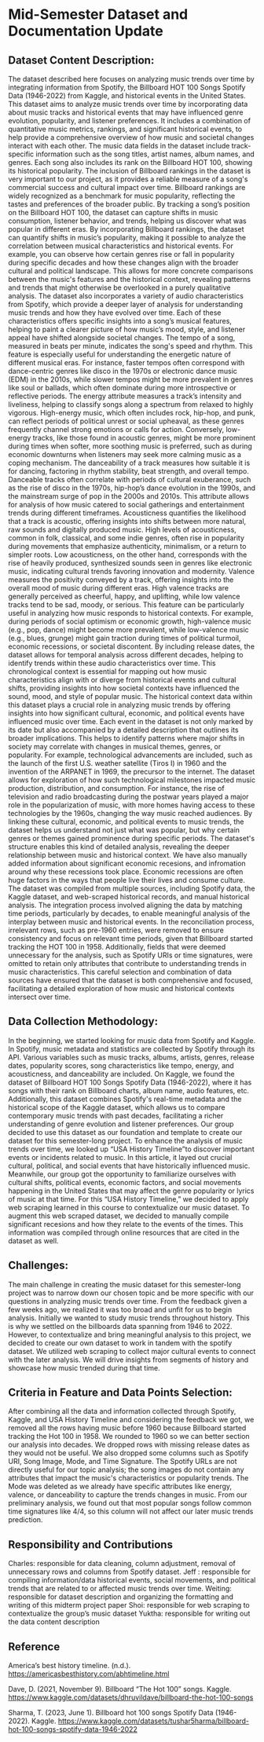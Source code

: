 # Mid-Semester Dataset and Documentation Update

## Dataset Content Description: 
The dataset described here focuses on analyzing music trends over time by integrating information from Spotify, the Billboard HOT 100 Songs Spotify Data (1946-2022) from Kaggle, and historical events in the United States. This dataset aims to analyze music trends over time by incorporating data about music tracks and historical events that may have influenced genre evolution, popularity, and listener preferences. It includes a combination of quantitative music metrics, rankings, and significant historical events, to help provide a comprehensive overview of how music and societal changes interact with each other. 
The music data fields in the dataset include track-specific information such as the song titles, artist names, album names, and genres. Each song also includes its rank on the Billboard HOT 100, showing its historical popularity. The inclusion of Billboard rankings in the dataset is very important to our project, as it provides a reliable measure of a song's commercial success and cultural impact over time. Billboard rankings are widely recognized as a benchmark for music popularity, reflecting the tastes and preferences of the broader public. By tracking a song’s position on the Billboard HOT 100, the dataset can capture shifts in music consumption, listener behavior, and trends, helping us discover what was popular in different eras. By incorporating Billboard rankings, the dataset can quantify shifts in music’s popularity, making it possible to analyze the correlation between musical characteristics and historical events. For example, you can observe how certain genres rise or fall in popularity during specific decades and how these changes align with the broader cultural and political landscape. This allows for more concrete comparisons between the music's features and the historical context, revealing patterns and trends that might otherwise be overlooked in a purely qualitative analysis.
The dataset also incorporates a variety of audio characteristics from Spotify, which provide a deeper layer of analysis for understanding music trends and how they have evolved over time. Each of these characteristics offers specific insights into a song’s musical features, helping to paint a clearer picture of how music’s mood, style, and listener appeal have shifted alongside societal changes.
The tempo of a song, measured in beats per minute, indicates the song's speed and rhythm. This feature is especially useful for understanding the energetic nature of different musical eras. For instance, faster tempos often correspond with dance-centric genres like disco in the 1970s or electronic dance music (EDM) in the 2010s, while slower tempos might be more prevalent in genres like soul or ballads, which often dominate during more introspective or reflective periods.
The energy attribute measures a track’s intensity and liveliness, helping to classify songs along a spectrum from relaxed to highly vigorous. High-energy music, which often includes rock, hip-hop, and punk, can reflect periods of political unrest or social upheaval, as these genres frequently channel strong emotions or calls for action. Conversely, low-energy tracks, like those found in acoustic genres, might be more prominent during times when softer, more soothing music is preferred, such as during economic downturns when listeners may seek more calming music as a coping mechanism.
The danceability of a track measures how suitable it is for dancing, factoring in rhythm stability, beat strength, and overall tempo. Danceable tracks often correlate with periods of cultural exuberance, such as the rise of disco in the 1970s, hip-hop’s dance evolution in the 1990s, and the mainstream surge of pop in the 2000s and 2010s. This attribute allows for analysis of how music catered to social gatherings and entertainment trends during different timeframes.
Acousticness quantifies the likelihood that a track is acoustic, offering insights into shifts between more natural, raw sounds and digitally produced music. High levels of acousticness, common in folk, classical, and some indie genres, often rise in popularity during movements that emphasize authenticity, minimalism, or a return to simpler roots. Low acousticness, on the other hand, corresponds with the rise of heavily produced, synthesized sounds seen in genres like electronic music, indicating cultural trends favoring innovation and modernity.
Valence measures the positivity conveyed by a track, offering insights into the overall mood of music during different eras. High valence tracks are generally perceived as cheerful, happy, and uplifting, while low valence tracks tend to be sad, moody, or serious. This feature can be particularly useful in analyzing how music responds to historical contexts. For example, during periods of social optimism or economic growth, high-valence music (e.g., pop, dance) might become more prevalent, while low-valence music (e.g., blues, grunge) might gain traction during times of political turmoil, economic recessions, or societal discontent.
By including release dates, the dataset allows for temporal analysis across different decades, helping to identify trends within these audio characteristics over time. This chronological context is essential for mapping out how music characteristics align with or diverge from historical events and cultural shifts, providing insights into how societal contexts have influenced the sound, mood, and style of popular music.
The historical context data within this dataset plays a crucial role in analyzing music trends by offering insights into how significant cultural, economic, and political events have influenced music over time. Each event in the dataset is not only marked by its date but also accompanied by a detailed description that outlines its broader implications. This helps to identify patterns where major shifts in society may correlate with changes in musical themes, genres, or popularity. For example, technological advancements are included, such as the launch of the first U.S. weather satellite (Tiros I) in 1960 and the invention of the ARPANET in 1969, the precursor to the internet. The dataset allows for exploration of how such technological milestones impacted music production, distribution, and consumption. For instance, the rise of television and radio broadcasting during the postwar years played a major role in the popularization of music, with more homes having access to these technologies by the 1960s, changing the way music reached audiences. By linking these cultural, economic, and political events to music trends, the dataset helps us understand not just what was popular, but why certain genres or themes gained prominence during specific periods. The dataset's structure enables this kind of detailed analysis, revealing the deeper relationship between music and historical context. We have also manually added information about significant economic recesions, and infromation around why these recessions took place. Economic recessions are often huge factors in the ways that people live their lives and consume culture.
The dataset was compiled from multiple sources, including Spotify data, the Kaggle dataset, and web-scraped historical records, and manual historical analysis. The integration process involved aligning the data by matching time periods, particularly by decades, to enable meaningful analysis of the interplay between music and historical events. In the reconciliation process, irrelevant rows, such as pre-1960 entries, were removed to ensure consistency and focus on relevant time periods, given that Billboard started tracking the HOT 100 in 1958. Additionally, fields that were deemed unnecessary for the analysis, such as Spotify URIs or time signatures, were omitted to retain only attributes that contribute to understanding trends in music characteristics. This careful selection and combination of data sources have ensured that the dataset is both comprehensive and focused, facilitating a detailed exploration of how music and historical contexts intersect over time.

## Data Collection Methodology: 
In the beginning, we started looking for music data from Spotify and Kaggle. In Spotify, music metadata and statistics are collected by Spotify through its API. Various variables such as music tracks, albums, artists, genres, release dates, popularity scores, song characteristics like tempo, energy, and acousticness, and danceability are included. On Kaggle, we found the dataset of  Billboard HOT 100 Songs Spotify Data (1946-2022), where it has songs with their rank on Billboard charts, album name, audio features, etc. Additionally, this dataset combines Spotify's real-time metadata and the historical scope of the Kaggle dataset, which allows us to compare contemporary music trends with past decades, facilitating a richer understanding of genre evolution and listener preferences. Our group decided to use this dataset as our foundation and template to create our dataset for this semester-long project. To enhance the analysis of music trends over time, we looked up “USA History Timeline”to discover important events or incidents related to music. In this article, it layed out crucial cultural, political, and social events that have historically influenced music. Meanwhile, our group got the opportunity to familiarize ourselves with cultural shifts, political events, economic factors, and social movements happening in the United States that may affect the genre popularity or lyrics of music at that time. For this “USA History Timeline,” we decided to apply web scraping learned in this course to contextualize our music dataset. To augment this web scraped dataset, we decided to manually compile significant recesions and how they relate to the events of the times. This information was compiled through online resources that are cited in the dataset as well.

## Challenges: 
The main challenge in creating the music dataset for this semester-long project was to narrow down our chosen topic and be more specific with our questions in analyzing music trends over time. From the feedback given a few weeks ago, we realized it was too broad and unfit for us to begin analysis. Initially we wanted to study music trends throughout history. This is why we settled on the billboards data spanning from 1946 to 2022. However, to contextualize and bring meaningful analysis to this project, we decided to create our own dataset to work in tandem with the spotify dataset. We utilized web scraping to collect major cultural events to connect with the later analysis. We will drive insights from segments of history and showcase how music trended during that time.

## Criteria in Feature and Data Points Selection: 
After combining all the data and information collected through Spotify, Kaggle, and USA History Timeline and considering the feedback we got, we removed all the rows having music before 1960 because Billboard started tracking the Hot 100 in 1958. We rounded to 1960 so we can better section our analysis into decades. We dropped rows with missing release dates as they would not be useful. We also dropped some columns such as Spotify URI, Song Image, Mode, and Time Signature. The Spotify URLs are not directly useful for our topic analysis; the song images do not contain any attributes that impact the music's characteristics or popularity trends. The Mode was deleted as we already have specific attributes like energy, valence, or danceability to capture the trends changes in music. From our preliminary analysis, we found out that most popular songs follow common time signatures like 4/4, so this column will not affect our later music trends prediction. 

## Responsibility and Contributions 
Charles: responsible for data cleaning, column adjustment, removal of unnecessary rows and columns from Spotify dataset. 
Jeff : responsible for compiling information/data historical events, social movements, and political trends that are related to or affected music trends over time.
Weiting: responsible for dataset description and organizing the formatting and writing of this midterm project paper
Shoi: responsible for web scraping to contextualize the group’s music dataset
Yuktha: responsible for writing out the data content description 

## Reference
America’s best history timeline. (n.d.). https://americasbesthistory.com/abhtimeline.html

Dave, D. (2021, November 9). Billboard “The Hot 100” songs. Kaggle.
https://www.kaggle.com/datasets/dhruvildave/billboard-the-hot-100-songs

Sharma, T. (2023, June 1). Billboard hot 100 songs Spotify Data (1946-2022). Kaggle.
https://www.kaggle.com/datasets/tushar5harma/billboard-hot-100-songs-spotify-data-1946-2022




